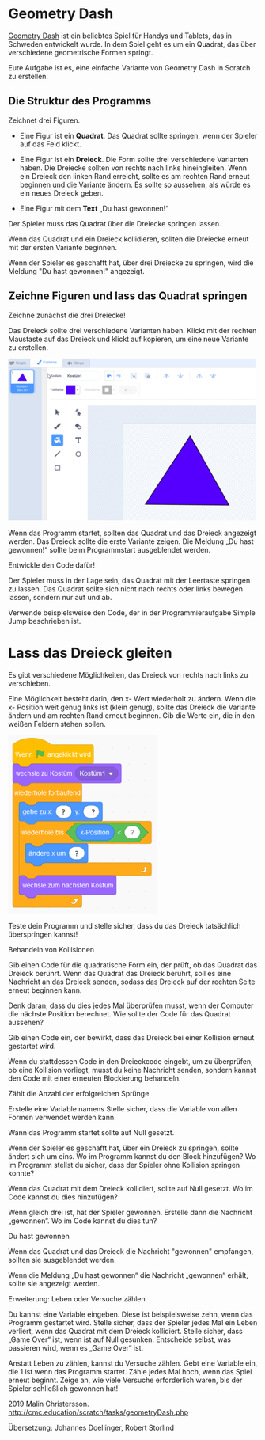 # Geometry Dash 

[Geometry Dash](https://en.wikipedia.org/wiki/Geometry_Dash) ist ein beliebtes Spiel für Handys und Tablets, das in Schweden entwickelt wurde. In dem  Spiel geht es um ein Quadrat, das über verschiedene geometrische Formen springt.  

Eure Aufgabe ist es, eine einfache Variante von Geometry Dash in Scratch zu erstellen.  

## Die Struktur des Programms  


Zeichnet drei Figuren.
- Eine Figur ist ein **Quadrat**. Das Quadrat sollte springen, wenn der Spieler auf das Feld klickt.

- Eine Figur ist ein **Dreieck**. Die Form sollte drei verschiedene Varianten haben. Die Dreiecke sollten von rechts nach links hineingleiten. Wenn ein Dreieck den linken Rand erreicht, sollte es am rechten Rand erneut beginnen und die Variante ändern. Es sollte so aussehen, als würde es ein neues Dreieck geben.

- Eine Figur mit dem **Text** „Du hast gewonnen!“

Der Spieler muss das Quadrat über die Dreiecke springen lassen.  

Wenn das Quadrat und ein Dreieck kollidieren, sollten die Dreiecke erneut mit der ersten Variante beginnen.  

Wenn der Spieler es geschafft hat, über drei Dreiecke zu springen, wird die Meldung "Du hast gewonnen!" angezeigt.  

## Zeichne Figuren und lass das Quadrat springen  

Zeichne zunächst die drei Dreiecke!  

Das Dreieck sollte drei verschiedene Varianten haben. Klickt mit der rechten Maustaste auf das Dreieck und klickt auf kopieren, um eine neue Variante zu erstellen.

<img src="image001-Kostuem.png" width="500" />

Wenn das Programm startet, sollten das Quadrat und das Dreieck angezeigt werden. Das Dreieck sollte die erste Variante zeigen. Die Meldung „Du hast gewonnen!“ sollte beim Programmstart ausgeblendet werden.  

Entwickle den Code dafür!  

Der Spieler muss in der Lage sein, das Quadrat mit der Leertaste springen zu lassen. Das Quadrat sollte sich nicht nach rechts oder links bewegen lassen, sondern nur auf und ab.  

Verwende beispielsweise den Code, der in der Programmieraufgabe Simple Jump beschrieben ist.  

# Lass das Dreieck gleiten  

Es gibt verschiedene Möglichkeiten, das Dreieck von rechts nach links zu verschieben.  

Eine Möglichkeit besteht darin, den x- Wert wiederholt zu ändern. Wenn die x- Position weit genug links ist (klein genug), sollte das Dreieck die Variante ändern und am rechten Rand erneut beginnen. Gib die Werte ein, die in den weißen Feldern stehen sollen.

<img src="image003-Gleiten.png" width="300" />


Teste dein Programm und stelle sicher, dass du das Dreieck tatsächlich überspringen kannst!  

Behandeln von Kollisionen 

Gib einen Code für die quadratische Form ein, der prüft, ob das Quadrat das Dreieck berührt. Wenn das Quadrat das Dreieck berührt, soll es eine Nachricht an das Dreieck senden, sodass das Dreieck auf der rechten Seite erneut beginnen kann.  

 

Denk daran, dass du dies jedes Mal überprüfen musst, wenn der Computer die nächste Position berechnet. Wie sollte der Code für das Quadrat aussehen?  

Gib einen Code ein, der bewirkt, dass das Dreieck bei einer Kollision erneut gestartet wird.  

 

Wenn du stattdessen Code in den Dreieckcode eingebt, um zu überprüfen, ob eine Kollision vorliegt, musst du keine Nachricht senden, sondern kannst den Code mit einer erneuten Blockierung behandeln.  

Zählt die Anzahl der erfolgreichen Sprünge  

Erstelle eine Variable namens   Stelle sicher, dass die Variable von allen Formen verwendet werden kann.  

Wann das Programm startet sollte auf Null gesetzt.  

Wenn der Spieler es geschafft hat, über ein Dreieck zu springen, sollte ändert sich um eins. Wo im Programm kannst du den Block hinzufügen? Wo im Programm stellst du sicher, dass der Spieler ohne Kollision springen konnte?  

Wenn das Quadrat mit dem Dreieck kollidiert, sollte auf Null gesetzt. Wo im Code kannst du dies hinzufügen?  

Wenn gleich drei ist, hat der Spieler gewonnen. Erstelle dann die Nachricht „gewonnen“. Wo im Code kannst du dies tun?  

Du hast gewonnen  

Wenn das Quadrat und das Dreieck die Nachricht "gewonnen" empfangen, sollten sie ausgeblendet werden.  

Wenn die Meldung „Du hast gewonnen“ die Nachricht „gewonnen“ erhält, sollte sie angezeigt werden.  

Erweiterung: Leben oder Versuche zählen 

Du kannst eine Variable eingeben. Diese ist beispielsweise zehn, wenn das Programm gestartet wird. Stelle sicher, dass der Spieler jedes Mal ein Leben verliert, wenn das Quadrat mit dem Dreieck kollidiert. Stelle sicher, dass „Game Over“ ist, wenn ist auf Null gesunken. Entscheide selbst, was passieren wird, wenn es „Game Over“ ist.  

Anstatt Leben zu zählen, kannst du Versuche zählen. Gebt eine Variable ein, die 1 ist wenn das Programm startet. Zähle jedes Mal hoch, wenn das Spiel erneut beginnt. Zeige an, wie viele Versuche erforderlich waren, bis der Spieler schließlich gewonnen hat! 

  

 2019 Malin Christersson. http://cmc.education/scratch/tasks/geometryDash.php 

 Übersetzung: Johannes Doellinger, Robert Storlind
 
